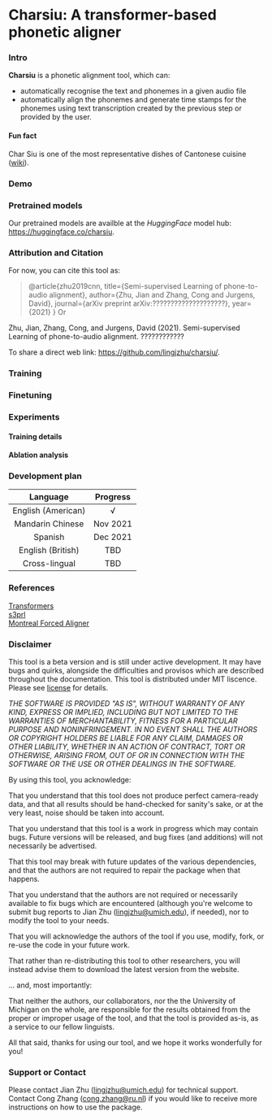 # Charsiu: A transformer-based phonetic aligner

### Intro
**Charsiu** is a phonetic alignment tool, which can:
- automatically recognise the text and phonemes in a given audio file
- automatically align the phonemes and generate time stamps for the phonemes using text transcription created by the previous step or provided by the user.


#### Fun fact
Char Siu is one of the most representative dishes of Cantonese cuisine ([wiki](https://en.wikipedia.org/wiki/Char_siu)). 


### Demo

### Pretrained models
Our pretrained models are availble at the *HuggingFace* model hub: https://huggingface.co/charsiu.

### Attribution and Citation
For now, you can cite this tool as:

>@article{zhu2019cnn,
>  title={Semi-supervised Learning of phone-to-audio alignment},
>  author={Zhu, Jian and Zhang, Cong and Jurgens, David},
>  journal={arXiv preprint arXiv:????????????????????},
>  year={2021}
> }
Or

Zhu, Jian, Zhang, Cong, and Jurgens, David (2021). Semi-supervised Learning of phone-to-audio alignment. ????????????

To share a direct web link: https://github.com/lingjzhu/charsiu/.
### Training

### Finetuning

### Experiments  
#### Training details  
#### Ablation analysis

### Development plan
|      Language      | Progress |
|:------------------:|:--------:|
| English (American) |     √    |
|  Mandarin Chinese  | Nov 2021 |
|       Spanish      | Dec 2021 |
|  English (British) |    TBD   |
|    Cross-lingual   |    TBD   |

### References
[Transformers](https://huggingface.co/transformers/)  
[s3prl](https://github.com/s3prl/s3prl)  
[Montreal Forced Aligner](https://montreal-forced-aligner.readthedocs.io/en/latest/)


### Disclaimer

This tool is a beta version and is still under active development. It may have bugs and quirks, alongside the difficulties and provisos which are described throughout the documentation. 
This tool is distributed under MIT liscence. Please see [license](https://github.com/lingjzhu/charsiu/blob/main/LICENSE) for details. 

_THE SOFTWARE IS PROVIDED "AS IS", WITHOUT WARRANTY OF ANY KIND, EXPRESS OR
IMPLIED, INCLUDING BUT NOT LIMITED TO THE WARRANTIES OF MERCHANTABILITY,
FITNESS FOR A PARTICULAR PURPOSE AND NONINFRINGEMENT. IN NO EVENT SHALL THE
AUTHORS OR COPYRIGHT HOLDERS BE LIABLE FOR ANY CLAIM, DAMAGES OR OTHER
LIABILITY, WHETHER IN AN ACTION OF CONTRACT, TORT OR OTHERWISE, ARISING FROM,
OUT OF OR IN CONNECTION WITH THE SOFTWARE OR THE USE OR OTHER DEALINGS IN THE
SOFTWARE._

By using this tool, you acknowledge:

That you understand that this tool does not produce perfect camera-ready data, and that all results should be hand-checked for sanity's sake, or at the very least, noise should be taken into account.

That you understand that this tool is a work in progress which may contain bugs. Future versions will be released, and bug fixes (and additions) will not necessarily be advertised.

That this tool may break with future updates of the various dependencies, and that the authors are not required to repair the package when that happens.

That you understand that the authors are not required or necessarily available to fix bugs which are encountered (although you're welcome to submit bug reports to Jian Zhu (lingjzhu@umich.edu), if needed), nor to modify the tool to your needs.

That you will acknowledge the authors of the tool if you use, modify, fork, or re-use the code in your future work.

That rather than re-distributing this tool to other researchers, you will instead advise them to download the latest version from the website.

... and, most importantly:

That neither the authors, our collaborators, nor the the University of Michigan on the whole, are responsible for the results obtained from the proper or improper usage of the tool, and that the tool is provided as-is, as a service to our fellow linguists.

All that said, thanks for using our tool, and we hope it works wonderfully for you!

### Support or Contact
Please contact Jian Zhu (lingjzhu@umich.edu) for technical support. Contact Cong Zhang (cong.zhang@ru.nl) if you would like to receive more instructions on how to use the package.




